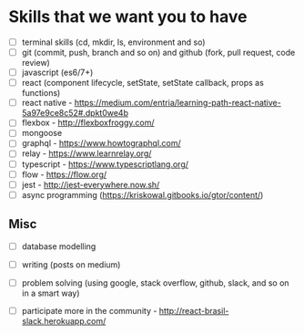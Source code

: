 # Skills that we want you to have

- [ ] terminal skills (cd, mkdir, ls, environment and so)
- [ ] git (commit, push, branch and so on) and github (fork, pull request, code review)
- [ ] javascript (es6/7+)
- [ ] react (component lifecycle, setState, setState callback, props as functions)
- [ ] react native - https://medium.com/entria/learning-path-react-native-5a97e9ce8c52#.dpkt0we4b
- [ ] flexbox - http://flexboxfroggy.com/
- [ ] mongoose
- [ ] graphql - https://www.howtographql.com/
- [ ] relay - https://www.learnrelay.org/
- [ ] typescript - https://www.typescriptlang.org/ 
- [ ] flow - https://flow.org/
- [ ] jest - http://jest-everywhere.now.sh/
- [ ] async programming (https://kriskowal.gitbooks.io/gtor/content/)

## Misc
- [ ] database modelling
- [ ] writing (posts on medium)
- [ ] problem solving (using google, stack overflow, github, slack, and so on in a smart way)
- [ ] participate more in the community - http://react-brasil-slack.herokuapp.com/

